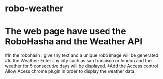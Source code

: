# robo-weather
# The web page have used the RoboHasha and the Weather API
#In the robohash : give any text and a unique robo image will be generated
#In the Weather: Enter any city such as san francisco or london and the weather for 5 consecutive days will be displayed.
#Add the Access control Allow Acess chrome plugin in order to display the weather data.
